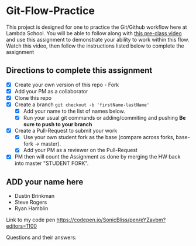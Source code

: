 # Git-Flow-Practice

This project is designed for one to practice the Git/Github workflow here at Lambda School. You will be able to follow along with [this pre-class video](https://youtu.be/4fLr6ah82bE) and use this assignment to demonstrate your ability to work within this flow. Watch this video, then follow the instructions listed below to complete the assignment

## Directions to complete this assignment

- [X] Create your own version of this repo - Fork
- [X] Add your PM as a collaborator
- [X] Clone this repo
- [X] Create a branch `git checkout -b 'firstName-lastName'`
  - [X] Add your name to the list of names below.
  - [X] Run your usual git commands or adding/commiting and pushing **Be sure to push to your branch**
- [X] Create a Pull-Request to submit your work
  - [X] Use your own student fork as the base (compare across forks, base-fork -> master).
  - [X] Add your PM as a reviewer on the Pull-Request
- [X] PM then will count the Assignment as done by merging the HW back into master "STUDENT FORK".

## ADD your name here
- Dustin Brinkman
- Steve Rogers
- Ryan Hamblin

Link to my code pen https://codepen.io/SonicBliss/pen/eYZavbm?editors=1100

 Questions and their answers:
<!-- Questions to Submit in today's file first-lastname.txt --> 
<!--
Copy the questions below into the first-lastname.txt file on your github repo - answer each question and then push your changes. 

    1. What is Semantic HTML - 
    A semantic html is a literal tag or word that means what it does, an example being <div></div>

    2. What is HTML used for? - 
    HTML is used for building the foundations of a website and labeling sections of your website to easily reference later.

    3. What is an attribute and where do we put it? - 
    attributes provide additional information about a tag. It's put at the start of the tag, never the end. href is an example of an attribute

    4. What is the h1 tag used for? How many times should I use it on a page? -
    h1 is used to display titles or the most important thing on the page. It should only be used once.

    5. Name two tags that have required attributes -
    <a><img>

    6. What do we put in the head of our HTML document? -
    Titles, and important information. Things that should show-up as soon as a user open your page.

    7. What is an id? -
    id is an identification or a label added to tags that are repeated often so your computer can see the difference when you reference them later. 

    8. What elements can I add an id to? -
    Header, Footer, Title
    unique elements

    9. How many times can I use the same id on a page? -
    one time

    10. What is a class? -
    class is a label that is used by CSS

    11. What elements can I add a class to? -
    All of them

    12. How many times can I use the same class on a page? -
    Multiple

    13. How do I get my link to open in a new tab? -
    use the attribute target="_blank"

    14. What is the alt attribute in the image tag used for? -
    google, and disabled people when they're using readers

    15. How do I reference an id? -
    use a hashtag and the id's name

    16. What is the difference between a section and a div? -
    section defines a group of content and relates to a single theme, while div doesn't convey and meaning and simply indicates an area

    17. What is CSS used for? -
    Styling your already functional website

    18. How to we select an element? Example - every h2 on the page
    h2{

    }
    19. What is the difference between a class and an id? - Give me an example of when I might use each one -
    id is used for things like <header> that are unique and id's can only be used once
    class is used for things like <section> or <div> and can be used multiple times

    20. How do we select classes in CSS? -
    .className{

    }
    21. How do we select a p element with a single class of “human”? -
    p .human{

    }
    22. What is a parent child selector? When would this be useful? -
    parent is the tag and child is the class or tag within what you are selecting examples being:
    header p{

    }
    or
    div .bananas{

    }
    23. How do you select all links within a div with the class of sidebar? -
    div .sidebar{

    }

    24. What is a pseudo selector? -
    a pseudo selection is essentially adding an attribute to a class... for example
    div .bananas:hover{

    }

    25. What do we use the change the spacing between lines? -
    padding: 999%;

    26. What do we use to change the spacing between letters? -

    letter-spacing: 3,000,000,000px;

    27. What do we use to to change everything to CAPITALS? lowercase?
    Capitalize? -
    text-transform:

    28. How do I add a 1px border around my div that is dotted and black? -
    border: 1px dotted #000000;

    29. How do I select everything on the page? -
    body{

    }

    30. How do I write a comment in CSS? -
    /* bananas */

    31. How do I find out what file I am in, when I am using the command line? -
    ls

    32. Using the command line - how do I see a list of files/folders in my current folder? -
    ls

    33. How do I remove a file via the command line? Why do I have to be careful with this? -
    rm "name" it doesn't confirm if you want to delete it.

    34. Why should I use version control? -
    it allows you to rollback changes or identify what you did to break your code

    35. How often should I commit to github? -
    Once when you're done

    36. What is the command we would use to push our repo up to github? -
    git push -u origin "name"
  
    37. Walk me through Lambda's git flow. - 
    Fork-> Clone-> cd the folder-> Branch -> code .

    After changes

    git add .-> git commit -m "message on changes made"->
    Push-> git add .

    In Github
    Go to your branch, make pull request, change base REPO to you, add comments and submit
